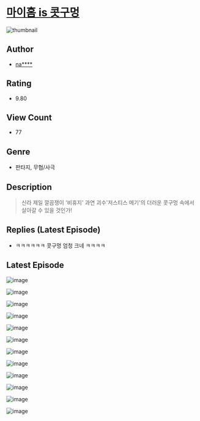 # [마이홈 is 콧구멍](https://comic.naver.com/bestChallenge/list?titleId=810693)
![thumbnail](https://image-comic.pstatic.net/user_contents_data/challenge_comic/2023/05/24/324275/upload_4063991116182467894_480x623.jpeg)

## Author
- [na****](https://comic.naver.com/artistTitle?id=324275)

## Rating
- 9.80

## View Count
- 77

## Genre
- 판타지, 무협/사극

## Description
> 신라 제일 깔끔쟁이 '비휴지' 과연 괴수'저스티스 메기'의 더러운 콧구멍 속에서 살아갈 수 있을 것인가!

## Replies (Latest Episode)
- ㅋㅋㅋㅋㅋㅋ 콧구멍 엄청 크네 ㅋㅋㅋㅋ

## Latest Episode
![image](https://image-comic.pstatic.net/user_contents_data/challenge_comic/2023/05/24/324275/upload_7089571129072313648.jpeg)

![image](https://image-comic.pstatic.net/user_contents_data/challenge_comic/2023/05/24/324275/upload_3906086771635533874.jpeg)

![image](https://image-comic.pstatic.net/user_contents_data/challenge_comic/2023/05/24/324275/upload_7233681717993224545.jpeg)

![image](https://image-comic.pstatic.net/user_contents_data/challenge_comic/2023/05/24/324275/upload_3702580544651277158.jpeg)

![image](https://image-comic.pstatic.net/user_contents_data/challenge_comic/2023/05/24/324275/upload_3761121842215203937.jpeg)

![image](https://image-comic.pstatic.net/user_contents_data/challenge_comic/2023/05/24/324275/upload_7089337835022006113.jpeg)

![image](https://image-comic.pstatic.net/user_contents_data/challenge_comic/2023/05/24/324275/upload_3559026991483348323.jpeg)

![image](https://image-comic.pstatic.net/user_contents_data/challenge_comic/2023/05/24/324275/upload_3906091165420643940.jpeg)

![image](https://image-comic.pstatic.net/user_contents_data/challenge_comic/2023/05/24/324275/upload_3703194969790691380.jpeg)

![image](https://image-comic.pstatic.net/user_contents_data/challenge_comic/2023/05/24/324275/upload_7161628728176567607.jpeg)

![image](https://image-comic.pstatic.net/user_contents_data/challenge_comic/2023/05/24/324275/upload_3977584886792217650.jpeg)

![image](https://image-comic.pstatic.net/user_contents_data/challenge_comic/2023/05/24/324275/upload_3762251928943223601.jpeg)
